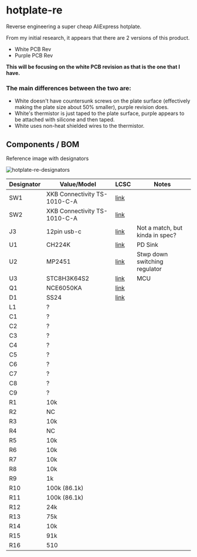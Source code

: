 # hotplate-re

Reverse engineering a super cheap AliExpress hotplate.

From my initial research, it appears that there are 2 versions of this product.

- White PCB Rev
- Purple PCB Rev

**This will be focusing on the white PCB revision as that is the one that I have.**

### The main differences between the two are:

- White doesn't have countersunk screws on the plate surface (effectively making the plate size about 50% smaller), purple revision does.
- White's thermistor is just taped to the plate surface, purple appears to be attached with silicone and then taped.
- White uses non-heat shielded wires to the thermistor.

## Components / BOM

Reference image with designators

![hotplate-re-designators](https://github.com/jamosaur/hotplate-re/assets/4105611/d4be6ec5-6970-44e1-a95b-4425a9a2995f)

| Designator | Value/Model | LCSC | Notes |
| --- | --- | --- | --- |
| SW1 | XKB Connectivity TS-1010-C-A | [link](https://www.lcsc.com/product-detail/Tactile-Switches_XKB-Connectivity-TS-1010-C-A_C692458.html)
| SW2 | XKB Connectivity TS-1010-C-A | [link](https://www.lcsc.com/product-detail/Tactile-Switches_XKB-Connectivity-TS-1010-C-A_C692458.html)
| J3 | 12pin usb-c | [link](https://www.lcsc.com/product-detail/USB-Connectors_Korean-Hroparts-Elec-TYPE-C-31-M-13_C223906.html) | Not a match, but kinda in spec?
| U1 | CH224K | [link](https://www.lcsc.com/product-detail/USB-ICs_WCH-Jiangsu-Qin-Heng-CH224K_C970725.html) | PD Sink
| U2 | MP2451 | [link](https://www.lcsc.com/product-detail/DC-DC-Converters_Monolithic-Power-Systems-MP2451DJ_C400566.html) | Stwp down switching regulator
| U3 | STC8H3K64S2 | [link](https://www.lcsc.com/product-detail/Microcontroller-Units-MCUs-MPUs-SOCs_span-style-background-color-ff0-STC-span-Micro-STC8H3K64S2-45I-TSSOP20_C2901851.html) | MCU
| Q1 | NCE6050KA | [link](https://www.lcsc.com/product-detail/MOSFETs_Wuxi-span-style-background-color-ff0-NCE-span-Power-Semiconductor-NCE6050KA_C96013.html)
| D1 | SS24 | [link](https://www.lcsc.com/product-detail/Schottky-Barrier-Diodes-SBD_Shandong-Jingdao-Microelectronics-SS24_C115726.html)
| L1 | ?
| C1 | ?
| C2 | ?
| C3 | ?
| C4 | ?
| C5 | ?
| C6 | ?
| C7 | ?
| C8 | ?
| C9 | ?
| R1 | 10k
| R2 | NC
| R3 | 10k
| R4 | NC
| R5 | 10k
| R6 | 10k
| R7 | 10k
| R8 | 10k
| R9 | 1k
| R10 | 100k (86.1k)
| R11 | 100k (86.1k)
| R12 | 24k
| R13 | 75k
| R14 | 10k
| R15 | 91k
| R16 | 510
